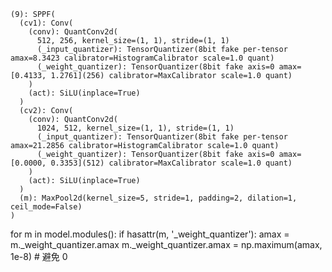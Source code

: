     (9): SPPF(
      (cv1): Conv(
        (conv): QuantConv2d(
          512, 256, kernel_size=(1, 1), stride=(1, 1)
          (_input_quantizer): TensorQuantizer(8bit fake per-tensor amax=8.3423 calibrator=HistogramCalibrator scale=1.0 quant)
          (_weight_quantizer): TensorQuantizer(8bit fake axis=0 amax=[0.4133, 1.2761](256) calibrator=MaxCalibrator scale=1.0 quant)
        )
        (act): SiLU(inplace=True)
      )
      (cv2): Conv(
        (conv): QuantConv2d(
          1024, 512, kernel_size=(1, 1), stride=(1, 1)
          (_input_quantizer): TensorQuantizer(8bit fake per-tensor amax=21.2856 calibrator=HistogramCalibrator scale=1.0 quant)
          (_weight_quantizer): TensorQuantizer(8bit fake axis=0 amax=[0.0000, 0.3353](512) calibrator=MaxCalibrator scale=1.0 quant)
        )
        (act): SiLU(inplace=True)
      )
      (m): MaxPool2d(kernel_size=5, stride=1, padding=2, dilation=1, ceil_mode=False)
    )





for m in model.modules():
    if hasattr(m, '_weight_quantizer'):
        amax = m._weight_quantizer.amax
        m._weight_quantizer.amax = np.maximum(amax, 1e-8)  # 避免 0
